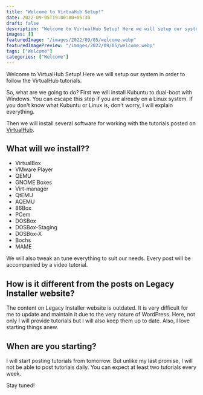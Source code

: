 ```yaml
---
title: "Welcome to VirtuaHub Setup!"
date: 2022-09-05T19:00:00+05:30
draft: false
description: "Welcome to VirtualHub Setup! Here we will setup our system in order to follow the VirtualHub tutorials."
images: []
featuredImage: "/images/2022/09/05/welcome.webp"
featuredImagePreview: "/images/2022/09/05/welcome.webp"
tags: ["Welcome"]
categories: ["Welcome"]
---
```


Welcome to VirtualHub Setup! Here we will setup our system in order to follow the VirtualHub tutorials.

So, what are we going to do? First we will install Kubuntu to dual-boot with Windows. You can escape this step if you are already on a Linux system. If you don't know what Kubuntu or Linux is, don't worry, I will explain everything.

Then we will install several software for working with the tutorials posted on [VirtualHub](https://virtualhub.eu.org).

## What will we install??

- VirtualBox
- VMware Player
- QEMU
- GNOME Boxes
- Virt-manager
- QtEMU
- AQEMU
- 86Box
- PCem
- DOSBox
- DOSBox-Staging
- DOSBox-X
- Bochs
- MAME

We will also tweak an tune everything to suit our needs. Every post will be accompanied by a video tutorial.

## How is it different from the posts on Legacy Installer website?

The content on Legacy Installer website is outdated. It is very difficult for me to update and maintain it due to the very nature of WordPress. Here, not only I will provide tutorials but I will also keep them up to date. Also, I love starting things anew. 

## When are you starting?

I will start posting tutorials from tomorrow. But unlike my last promise, I will not be able to post tutorials daily. You can expect at least two tutorials every week.

Stay tuned!
